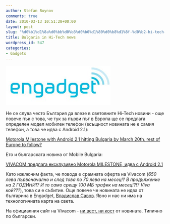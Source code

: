 ```yaml
---
author: Stefan Buynov
comments: true
date: 2010-03-13 10:51:28+00:00
layout: post
slug: '%d0%b1%d1%8a%d0%bb%d0%b3%d0%b0%d1%80%d0%b8%d1%8f-%d0%b2-hi-tech-%d0%bd%d0%be%d0%b2%d0%b8%d0%bd%d0%b0'
title: Bulgaria in Hi-Tech news
wordpress_id: 547
categories:
- Gadgets
---
```


[![](/images/2010/03/engadget.jpg)](http://www.engadget.com/)

Не се слува често България да влезе в световните Hi-Tech новини - още повече пък с това, че тук за първи път в Европа ще се предлага определен модел мобилен телефон (всъщност новината не е самия телефон, а това че идва с Android 2.1):

[Motorola Milestone with Android 2.1 hitting Bulgaria by March 20th, rest of Europe to follow?](http://www.engadget.com/2010/03/12/motorola-milestone-with-android-2-1-hitting-bulgaria-by-march-20/)

Ето и българската новина от Mobile Bulgaria:

[VIVACOM предлага ексклузивно Motorola MILESTONE, идва с Android 2.1](http://www.mobilebulgaria.com/news/view.php?id=15362)

Като изключим факта, че повода е срамната оферта на Vivacom (_650 лева първоначално и след това по 70 лева на месец!? В продължение на 2 ГОДИНИ!? И то само срещу 100 МБ трафик на месец!?!? Viva кой???_), това си е събитие. Още повече че новината не идва от българина в Engadget, [Владислав Савов](http://www.engadget.com/editor/vladislav-savov). Явно и нас ни има на технологичната карта на света.

На официалния сайт на Vivacom - [ни вест, ни кост](http://vivacom.bg/bg/residential/devices/section/mobilni_telefoni/list/?sc[]=15&option=1) от новината. Типично по български.

